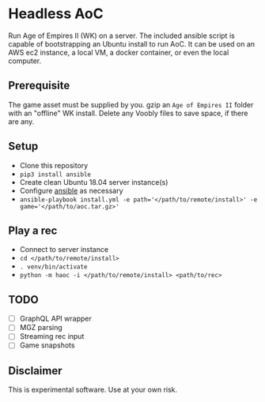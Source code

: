 # Headless AoC

Run Age of Empires II (WK) on a server. The included ansible script is capable of bootstrapping an Ubuntu install to run AoC. It can be used on an AWS ec2 instance, a local VM, a docker container, or even the local computer.

## Prerequisite

The game asset must be supplied by you. gzip an `Age of Empires II` folder with an "offline" WK install. Delete any Voobly files to save space, if there are any.

## Setup

- Clone this repository
- `pip3 install ansible`
- Create clean Ubuntu 18.04 server instance(s)
- Configure [ansible](https://docs.ansible.com/ansible/latest/index.html) as necessary
- `ansible-playbook install.yml -e path='</path/to/remote/install>' -e game='</path/to/aoc.tar.gz>'`

## Play a rec

- Connect to server instance
- `cd </path/to/remote/install>`
- `. venv/bin/activate`
- `python -m haoc -i </path/to/remote/install> <path/to/rec>`

## TODO

- [ ] GraphQL API wrapper
- [ ] MGZ parsing
- [ ] Streaming rec input
- [ ] Game snapshots

## Disclaimer

This is experimental software. Use at your own risk.

